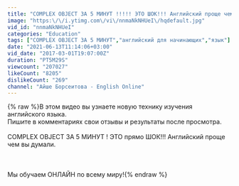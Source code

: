 ```yaml
---
title: "COMPLEX OBJECT ЗА 5 МИНУТ !!!!! ЭТО ШОК!!! Английский проще чем вы думаете ......."
image: "https:\/\/i.ytimg.com\/vi\/nnmaNkNHUeI\/hqdefault.jpg"
vid_id: "nnmaNkNHUeI"
categories: "Education"
tags: ["COMPLEX OBJECT ЗА 5 МИНУТ","английский для начинающих","язык"]
date: "2021-06-13T11:14:06+03:00"
vid_date: "2017-03-01T19:07:00Z"
duration: "PT5M29S"
viewcount: "207027"
likeCount: "8205"
dislikeCount: "269"
channel: "Айше Борсеитова - English Online"
---
```

{% raw %}В этом видео вы узнаете новую технику изучения английского языка.<br />Пишите в комментариях свои отзывы и результаты после просмотра.<br /><br />COMPLEX OBJECT ЗА 5 МИНУТ ! ЭТО прямо ШОК!!! Английский проще чем вы думали.<br /><br />   <br /><br />Мы обучаем ОНЛАЙН по всему миру!{% endraw %}

